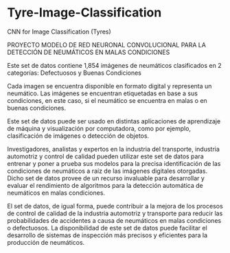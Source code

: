 # Tyre-Image-Classification
CNN for Image Classification (Tyres)

PROYECTO MODELO DE RED NEURONAL CONVOLUCIONAL PARA LA DETECCIÓN DE NEUMÁTICOS EN MALAS CONDICIONES

Este set de datos contiene 1,854 imágenes de neumáticos clasificados en 2 categorías:
Defectuosos y
Buenas Condiciones


Cada imagen se encuentra disponible en formato digital y representa un neumático. Las imágenes se encuentran etiquetadas en base a sus condiciones, en este caso, si el neumático se encuentra en malas o en buenas condiciones.


Este set de datos puede ser usado en distintas aplicaciones de aprendizaje de máquina y visualización por computadora, como por ejemplo, clasificación de imágenes o detección de objetos.


Investigadores, analistas y expertos en la industria del transporte, industria automotriz y control de calidad pueden utilizar este set de datos para entrenar y poner a prueba sus modelos para la precisa identificación de las condiciones de neumáticos a raíz de las imágenes digitales otorgadas. Dicho set de datos provee de un recurso invaluable para desarrollar y evaluar el rendimiento de algoritmos para la detección automática de neumáticos en malas condiciones.


El set de datos, de igual forma, puede contribuir a la mejora de los procesos de control de calidad de la industria automotriz y transporte para reducir las probabilidades de accidentes a causa de neumáticos en malas condiciones o defectuosos. La disponibilidad de este set de datos puede facilitar el desarrollo de sistemas de inspección más precisos y eficientes para la producción de neumáticos.
